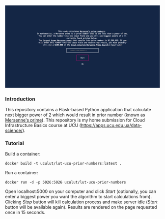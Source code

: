 ![Example of working service](example.png)

### Introduction

This repository contains a Flask-based Python application that calculate next bigger power of 2 which would result in prior number (known as [Mersenne's prime](https://en.wikipedia.org/wiki/Mersenne_prime)).
This repository is my home submission for Cloud Infrastructure Basics course at UCU (https://apps.ucu.edu.ua/data-science/).

### Tutorial

Build a container:

```
docker build -t uculut/lut-ucu-prior-numbers:latest .
```

Run a container:

```
docker run -d -p 5026:5026 uculut/lut-ucu-prior-numbers
```

Open localhost:5000 on your computer and click *Start* (optionally, you can enter a biggest power you want the algorithm to start calculations from).
Clicking *Stop* button will kill calculation process and make server idle (*Start* button will be available again). Results are rendered on the page requested once in 15 seconds.
